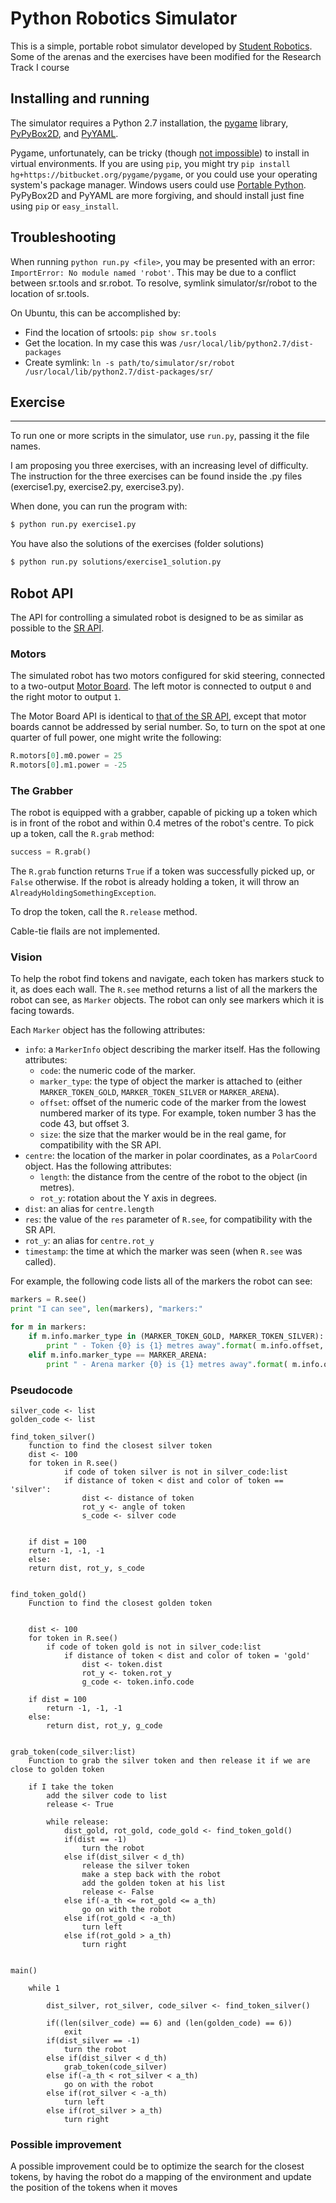 Python Robotics Simulator
================================

This is a simple, portable robot simulator developed by [Student Robotics](https://studentrobotics.org).
Some of the arenas and the exercises have been modified for the Research Track I course

Installing and running
----------------------

The simulator requires a Python 2.7 installation, the [pygame](http://pygame.org/) library, [PyPyBox2D](https://pypi.python.org/pypi/pypybox2d/2.1-r331), and [PyYAML](https://pypi.python.org/pypi/PyYAML/).

Pygame, unfortunately, can be tricky (though [not impossible](http://askubuntu.com/q/312767)) to install in virtual environments. If you are using `pip`, you might try `pip install hg+https://bitbucket.org/pygame/pygame`, or you could use your operating system's package manager. Windows users could use [Portable Python](http://portablepython.com/). PyPyBox2D and PyYAML are more forgiving, and should install just fine using `pip` or `easy_install`.

## Troubleshooting

When running `python run.py <file>`, you may be presented with an error: `ImportError: No module named 'robot'`. This may be due to a conflict between sr.tools and sr.robot. To resolve, symlink simulator/sr/robot to the location of sr.tools.

On Ubuntu, this can be accomplished by:
* Find the location of srtools: `pip show sr.tools`
* Get the location. In my case this was `/usr/local/lib/python2.7/dist-packages`
* Create symlink: `ln -s path/to/simulator/sr/robot /usr/local/lib/python2.7/dist-packages/sr/`

## Exercise
-----------------------------

To run one or more scripts in the simulator, use `run.py`, passing it the file names. 

I am proposing you three exercises, with an increasing level of difficulty.
The instruction for the three exercises can be found inside the .py files (exercise1.py, exercise2.py, exercise3.py).

When done, you can run the program with:

```bash
$ python run.py exercise1.py
```

You have also the solutions of the exercises (folder solutions)

```bash
$ python run.py solutions/exercise1_solution.py
```

Robot API
---------

The API for controlling a simulated robot is designed to be as similar as possible to the [SR API][sr-api].

### Motors ###

The simulated robot has two motors configured for skid steering, connected to a two-output [Motor Board](https://studentrobotics.org/docs/kit/motor_board). The left motor is connected to output `0` and the right motor to output `1`.

The Motor Board API is identical to [that of the SR API](https://studentrobotics.org/docs/programming/sr/motors/), except that motor boards cannot be addressed by serial number. So, to turn on the spot at one quarter of full power, one might write the following:

```python
R.motors[0].m0.power = 25
R.motors[0].m1.power = -25
```

### The Grabber ###

The robot is equipped with a grabber, capable of picking up a token which is in front of the robot and within 0.4 metres of the robot's centre. To pick up a token, call the `R.grab` method:

```python
success = R.grab()
```

The `R.grab` function returns `True` if a token was successfully picked up, or `False` otherwise. If the robot is already holding a token, it will throw an `AlreadyHoldingSomethingException`.

To drop the token, call the `R.release` method.

Cable-tie flails are not implemented.

### Vision ###

To help the robot find tokens and navigate, each token has markers stuck to it, as does each wall. The `R.see` method returns a list of all the markers the robot can see, as `Marker` objects. The robot can only see markers which it is facing towards.

Each `Marker` object has the following attributes:

* `info`: a `MarkerInfo` object describing the marker itself. Has the following attributes:
  * `code`: the numeric code of the marker.
  * `marker_type`: the type of object the marker is attached to (either `MARKER_TOKEN_GOLD`, `MARKER_TOKEN_SILVER` or `MARKER_ARENA`).
  * `offset`: offset of the numeric code of the marker from the lowest numbered marker of its type. For example, token number 3 has the code 43, but offset 3.
  * `size`: the size that the marker would be in the real game, for compatibility with the SR API.
* `centre`: the location of the marker in polar coordinates, as a `PolarCoord` object. Has the following attributes:
  * `length`: the distance from the centre of the robot to the object (in metres).
  * `rot_y`: rotation about the Y axis in degrees.
* `dist`: an alias for `centre.length`
* `res`: the value of the `res` parameter of `R.see`, for compatibility with the SR API.
* `rot_y`: an alias for `centre.rot_y`
* `timestamp`: the time at which the marker was seen (when `R.see` was called).

For example, the following code lists all of the markers the robot can see:

```python
markers = R.see()
print "I can see", len(markers), "markers:"

for m in markers:
    if m.info.marker_type in (MARKER_TOKEN_GOLD, MARKER_TOKEN_SILVER):
        print " - Token {0} is {1} metres away".format( m.info.offset, m.dist )
    elif m.info.marker_type == MARKER_ARENA:
        print " - Arena marker {0} is {1} metres away".format( m.info.offset, m.dist )
```

[sr-api]: https://studentrobotics.org/docs/programming/sr/


### Pseudocode ###

	silver_code <- list
	golden_code <- list

	find_token_silver()
		function to find the closest silver token
		dist <- 100
		for token in R.see()
	    		if code of token silver is not in silver_code:list
				if distance of token < dist and color of token == 'silver':
					dist <- distance of token
					rot_y <- angle of token
					s_code <- silver code
			
			
	    if dist = 100
		return -1, -1, -1
	    else:
	   	return dist, rot_y, s_code
	   	
	   	
	find_token_gold()
		Function to find the closest golden token

		
		dist <- 100
		for token in R.see()
			if code of token gold is not in silver_code:list
				if distance of token < dist and color of token = 'gold'
					dist <- token.dist
					rot_y <- token.rot_y
					g_code <- token.info.code
			
		if dist = 100
			return -1, -1, -1
		else:
		   	return dist, rot_y, g_code
	   	
	   	
	grab_token(code_silver:list)
		Function to grab the silver token and then release it if we are close to golden token

		if I take the token
			add the silver code to list
			release <- True
			
			while release:
				dist_gold, rot_gold, code_gold <- find_token_gold()
				if(dist == -1)
					turn the robot
				else if(dist_silver < d_th)
					release the silver token
					make a step back with the robot
					add the golden token at his list
					release <- False
				else if(-a_th <= rot_gold <= a_th)
					go on with the robot
				else if(rot_gold < -a_th)
					turn left
				else if(rot_gold > a_th)
					turn right
			
			
	main()
		
		while 1
		
			dist_silver, rot_silver, code_silver <- find_token_silver()
			
			if((len(silver_code) == 6) and (len(golden_code) == 6))
				exit
			if(dist_silver == -1)
				turn the robot
			else if(dist_silver < d_th)
				grab_token(code_silver)	
			else if(-a_th < rot_silver < a_th)
				go on with the robot	
			else if(rot_silver < -a_th)
				turn left
			else if(rot_silver > a_th)
				turn right
			
### Possible improvement ###
A possible improvement could be to optimize the search for the closest tokens, by having the robot do a mapping of the environment and update the position of the tokens when it moves
